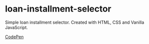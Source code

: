 # loan-installment-selector
Simple loan installment selector. Created with HTML, CSS and Vanilla JavaScript.


[CodePen](https://codepen.io/idequel-bernabel/pen/GRQddOK)

